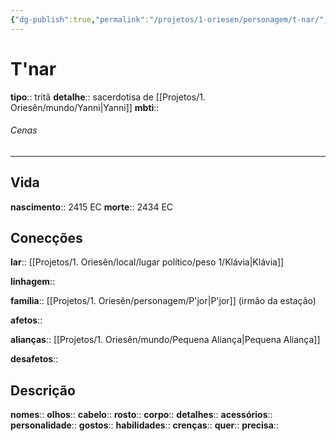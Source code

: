 ```yaml
---
{"dg-publish":true,"permalink":"/projetos/1-oriesen/personagem/t-nar/","dgHomeLink":true,"dgPassFrontmatter":false}
---
```



# T'nar
**tipo**:: tritã
**detalhe**:: sacerdotisa de [[Projetos/1. Oriesên/mundo/Yanni|Yanni]]
**mbti**:: 

###### Cenas



---
## Vida
**nascimento**:: 2415 EC
**morte**:: 2434 EC


## Conecções
**lar**:: [[Projetos/1. Oriesên/local/lugar político/peso 1/Klávia|Klávia]]

**linhagem**:: 

**família**:: [[Projetos/1. Oriesên/personagem/P'jor|P'jor]] (irmão da estação)

**afetos**:: 

**alianças**:: [[Projetos/1. Oriesên/mundo/Pequena Aliança|Pequena Aliança]]

**desafetos**:: 


## Descrição
**nomes**:: 
**olhos**:: 
**cabelo**:: 
**rosto**:: 
**corpo**:: 
**detalhes**:: 
**acessórios**:: 
**personalidade**:: 
**gostos**:: 
**habilidades**:: 
**crenças**:: 
**quer**:: 
**precisa**:: 